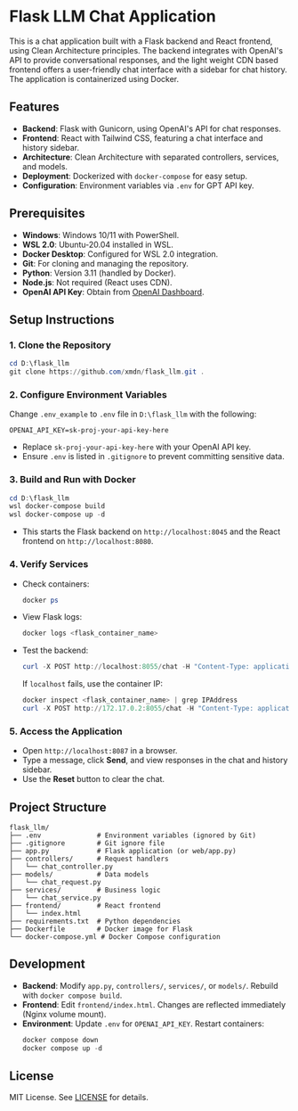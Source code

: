 # Flask LLM Chat Application

This is a chat application built with a Flask backend and React frontend, using Clean Architecture principles. The backend integrates with OpenAI's API to provide conversational responses, and the light weight CDN based frontend offers a user-friendly chat interface with a sidebar for chat history. The application is containerized using Docker.

## Features
- **Backend**: Flask with Gunicorn, using OpenAI's API for chat responses.
- **Frontend**: React with Tailwind CSS, featuring a chat interface and history sidebar.
- **Architecture**: Clean Architecture with separated controllers, services, and models.
- **Deployment**: Dockerized with `docker-compose` for easy setup.
- **Configuration**: Environment variables via `.env` for GPT API key.

## Prerequisites
- **Windows**: Windows 10/11 with PowerShell.
- **WSL 2.0**: Ubuntu-20.04 installed in WSL.
- **Docker Desktop**: Configured for WSL 2.0 integration.
- **Git**: For cloning and managing the repository.
- **Python**: Version 3.11 (handled by Docker).
- **Node.js**: Not required (React uses CDN).
- **OpenAI API Key**: Obtain from [OpenAI Dashboard](https://platform.openai.com/).

## Setup Instructions

### 1. Clone the Repository
```powershell
cd D:\flask_llm
git clone https://github.com/xmdn/flask_llm.git .
```

### 2. Configure Environment Variables
Change `.env_example` to `.env` file in `D:\flask_llm` with the following:
```env
OPENAI_API_KEY=sk-proj-your-api-key-here
```
- Replace `sk-proj-your-api-key-here` with your OpenAI API key.
- Ensure `.env` is listed in `.gitignore` to prevent committing sensitive data.

### 3. Build and Run with Docker
```powershell
cd D:\flask_llm
wsl docker-compose build
wsl docker-compose up -d
```
- This starts the Flask backend on `http://localhost:8045` and the React frontend on `http://localhost:8080`.

### 4. Verify Services
- Check containers:
  ```powershell
  docker ps
  ```
- View Flask logs:
  ```powershell
  docker logs <flask_container_name>
  ```
- Test the backend:
  ```powershell
  curl -X POST http://localhost:8055/chat -H "Content-Type: application/json" -d "{\`"message\`": \`"Hello!\`"}"
  ```
  If `localhost` fails, use the container IP:
  ```powershell
  docker inspect <flask_container_name> | grep IPAddress
  curl -X POST http://172.17.0.2:8055/chat -H "Content-Type: application/json" -d "{\`"message\`": \`"Hello!\`"}"
  ```

### 5. Access the Application
- Open `http://localhost:8087` in a browser.
- Type a message, click **Send**, and view responses in the chat and history sidebar.
- Use the **Reset** button to clear the chat.

## Project Structure
```
flask_llm/
├── .env              # Environment variables (ignored by Git)
├── .gitignore        # Git ignore file
├── app.py            # Flask application (or web/app.py)
├── controllers/      # Request handlers
│   └── chat_controller.py
├── models/           # Data models
│   └── chat_request.py
├── services/         # Business logic
│   └── chat_service.py
├── frontend/         # React frontend
│   └── index.html
├── requirements.txt  # Python dependencies
├── Dockerfile        # Docker image for Flask
└── docker-compose.yml # Docker Compose configuration
```

## Development
- **Backend**: Modify `app.py`, `controllers/`, `services/`, or `models/`. Rebuild with `docker compose build`.
- **Frontend**: Edit `frontend/index.html`. Changes are reflected immediately (Nginx volume mount).
- **Environment**: Update `.env` for `OPENAI_API_KEY`. Restart containers:
  ```powershell
  docker compose down
  docker compose up -d
  ```

## License
MIT License. See [LICENSE](LICENSE) for details.